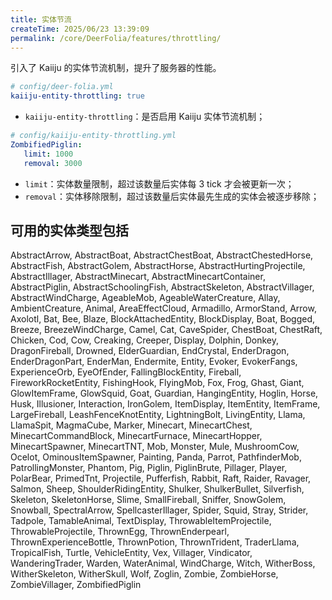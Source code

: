 ```yaml
---
title: 实体节流
createTime: 2025/06/23 13:39:09
permalink: /core/DeerFolia/features/throttling/
---
```


引入了 Kaiiju 的实体节流机制，提升了服务器的性能。

```yaml
# config/deer-folia.yml
kaiiju-entity-throttling: true
```

- `kaiiju-entity-throttling`：是否启用 Kaiiju 实体节流机制；

```yaml
# config/kaiiju-entity-throttling.yml
ZombifiedPiglin:
   limit: 1000
   removal: 3000
```

- `limit`：实体数量限制，超过该数量后实体每 3 tick 才会被更新一次；
- `removal`：实体移除限制，超过该数量后实体最先生成的实体会被逐步移除；

## 可用的实体类型包括

AbstractArrow, AbstractBoat, AbstractChestBoat, AbstractChestedHorse, AbstractFish, AbstractGolem, AbstractHorse, AbstractHurtingProjectile, AbstractIllager, AbstractMinecart, AbstractMinecartContainer, AbstractPiglin, AbstractSchoolingFish, AbstractSkeleton, AbstractVillager, AbstractWindCharge, AgeableMob, AgeableWaterCreature, Allay, AmbientCreature, Animal, AreaEffectCloud, Armadillo, ArmorStand, Arrow, Axolotl, Bat, Bee, Blaze, BlockAttachedEntity, BlockDisplay, Boat, Bogged, Breeze, BreezeWindCharge, Camel, Cat, CaveSpider, ChestBoat, ChestRaft, Chicken, Cod, Cow, Creaking, Creeper, Display, Dolphin, Donkey, DragonFireball, Drowned, ElderGuardian, EndCrystal, EnderDragon, EnderDragonPart, EnderMan, Endermite, Entity, Evoker, EvokerFangs, ExperienceOrb, EyeOfEnder, FallingBlockEntity, Fireball, FireworkRocketEntity, FishingHook, FlyingMob, Fox, Frog, Ghast, Giant, GlowItemFrame, GlowSquid, Goat, Guardian, HangingEntity, Hoglin, Horse, Husk, Illusioner, Interaction, IronGolem, ItemDisplay, ItemEntity, ItemFrame, LargeFireball, LeashFenceKnotEntity, LightningBolt, LivingEntity, Llama, LlamaSpit, MagmaCube, Marker, Minecart, MinecartChest, MinecartCommandBlock, MinecartFurnace, MinecartHopper, MinecartSpawner, MinecartTNT, Mob, Monster, Mule, MushroomCow, Ocelot, OminousItemSpawner, Painting, Panda, Parrot, PathfinderMob, PatrollingMonster, Phantom, Pig, Piglin, PiglinBrute, Pillager, Player, PolarBear, PrimedTnt, Projectile, Pufferfish, Rabbit, Raft, Raider, Ravager, Salmon, Sheep, ShoulderRidingEntity, Shulker, ShulkerBullet, Silverfish, Skeleton, SkeletonHorse, Slime, SmallFireball, Sniffer, SnowGolem, Snowball, SpectralArrow, SpellcasterIllager, Spider, Squid, Stray, Strider, Tadpole, TamableAnimal, TextDisplay, ThrowableItemProjectile, ThrowableProjectile, ThrownEgg, ThrownEnderpearl, ThrownExperienceBottle, ThrownPotion, ThrownTrident, TraderLlama, TropicalFish, Turtle, VehicleEntity, Vex, Villager, Vindicator, WanderingTrader, Warden, WaterAnimal, WindCharge, Witch, WitherBoss, WitherSkeleton, WitherSkull, Wolf, Zoglin, Zombie, ZombieHorse, ZombieVillager, ZombifiedPiglin

